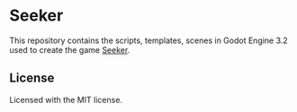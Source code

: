 # Seeker
This repository contains the scripts, templates, scenes in Godot Engine 3.2 used to create the game [Seeker](https://choppa2.itch.io/seeker).
## License
Licensed with the MIT license.
